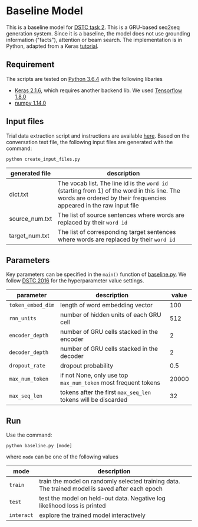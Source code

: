# Baseline Model
This is a baseline model for [DSTC task 2](https://github.com/DSTC-MSR-NLP/DSTC7-End-to-End-Conversation-Modeling). This is a GRU-based seq2seq generation system. Since it is a baseline, the model does not use grounding information ("facts"), attention or beam search. The implementation is in Python, adapted from a Keras [tutorial](https://blog.keras.io/a-ten-minute-introduction-to-sequence-to-sequence-learning-in-keras.html). 

## Requirement
The scripts are tested on [Python 3.6.4](https://www.python.org/downloads/) with the following libaries
* [Keras 2.1.6](https://keras.io/), which requires another backend lib. We used [Tensorflow 1.8.0](https://www.tensorflow.org/)
* [numpy 1.14.0](http://www.numpy.org/)

## Input files
Trial data extraction script and instructions are available [here](https://github.com/DSTC-MSR-NLP/DSTC7-End-to-End-Conversation-Modeling/tree/master/data_extraction). Based on the conversation text file, the following input files are generated with the command:
```
python create_input_files.py
```
|generated file|description|
|---|---|
|dict.txt|The vocab list. The line id is the `word id` (starting from 1) of the word in this line. The words are ordered by their frequencies appeared in the raw input file|
|source_num.txt|The list of source sentences where words are replaced by their `word id`|
|target_num.txt|The list of corresponding target sentences where words are replaced by their `word id`|

## Parameters
Key parameters can be specified in the `main()` function of [baseline.py](baseline.py). We follow [DSTC 2016](https://github.com/dialogtekgeek/DSTC6-End-to-End-Conversation-Modeling/blob/master/ChatbotBaseline/egs/twitter/run.sh) for the hyperparameter value settings.

|parameter|description|value|
|---------|-------|-----|
|`token_embed_dim` | length of word embedding vector |100|
|`rnn_units`| number of hidden units of each GRU cell|512|
|`encoder_depth`| number of GRU cells stacked in the encoder|2|
|`decoder_depth`| number of GRU cells stacked in the decoder|2|
|`dropout_rate`| dropout probability|0.5|
|`max_num_token`| if not None, only use top `max_num_token` most frequent tokens|20000|
|`max_seq_len`| tokens after the first `max_seq_len` tokens will be discarded |32|


## Run
Use the command:
```
python baseline.py [mode]
```
where  `mode` can be one of the following values

|mode|description|
|---------|-------|
|`train` | train the model on randomly selected training data. The trained model is saved after each epoch |
|`test`| test the model on held-out data. Negative log likelihood loss is printed|
|`interact`| explore the trained model interactively|
